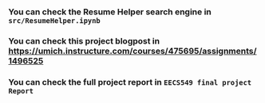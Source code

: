 ### You can check the Resume Helper search engine in `src/ResumeHelper.ipynb`
### You can check this project blogpost in https://umich.instructure.com/courses/475695/assignments/1496525
### You can check the full project report in `EECS549 final project Report` 
